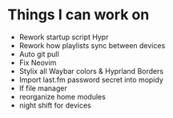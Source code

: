 # Things I can work on

- Rework startup script Hypr
- Rework how playlists sync between devices
- Auto git pull
- Fix Neovim
- Stylix all Waybar colors & Hyprland Borders
- Import last.fm password secret into mopidy
- lf file manager
- reorganize home modules
- night shift for devices

